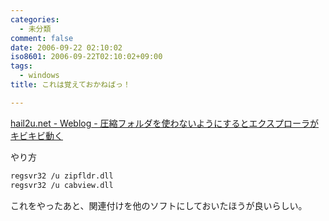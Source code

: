 ```yaml
---
categories:
  - 未分類
comment: false
date: 2006-09-22 02:10:02
iso8601: 2006-09-22T02:10:02+09:00
tags:
  - windows
title: これは覚えておかねばっ！

---
```


<div class="entry-body">
  <p><a href="http://hail2u.net/blog/software/turn-off-zip-folder.html">hail2u.net - Weblog - 圧縮フォルダを使わないようにするとエクスプローラがキビキビ動く</a></p>

  <p>やり方</p>

```default
regsvr32 /u zipfldr.dll
regsvr32 /u cabview.dll
```

  <p>これをやったあと、関連付けを他のソフトにしておいたほうが良いらしい。</p>
</div>
